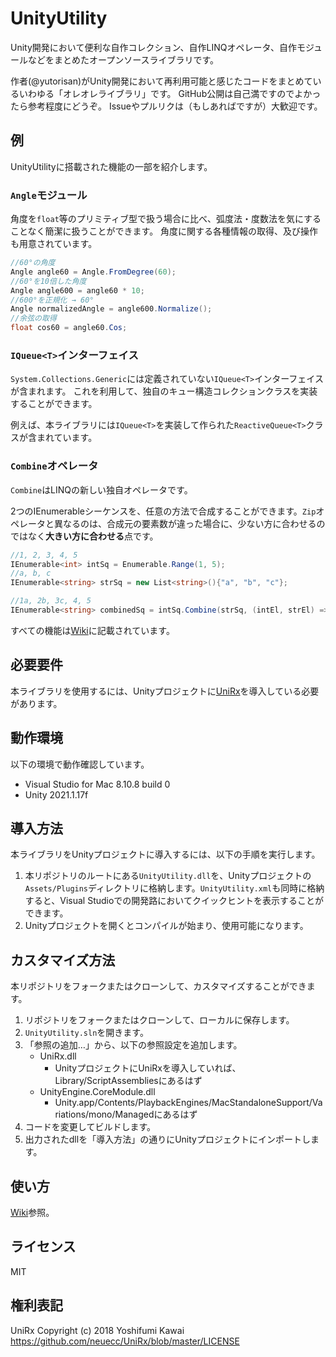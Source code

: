 # UnityUtility

Unity開発において便利な自作コレクション、自作LINQオペレータ、自作モジュールなどをまとめたオープンソースライブラリです。

作者(@yutorisan)がUnity開発において再利用可能と感じたコードをまとめているいわゆる「オレオレライブラリ」です。
GitHub公開は自己満ですのでよかったら参考程度にどうぞ。
Issueやプルリクは（もしあればですが）大歓迎です。

## 例

UnityUtilityに搭載された機能の一部を紹介します。

### `Angle`モジュール

角度を`float`等のプリミティブ型で扱う場合に比べ、弧度法・度数法を気にすることなく簡潔に扱うことができます。
角度に関する各種情報の取得、及び操作も用意されています。

```csharp
//60°の角度
Angle angle60 = Angle.FromDegree(60);
//60°を10倍した角度
Angle angle600 = angle60 * 10;
//600°を正規化 → 60°
Angle normalizedAngle = angle600.Normalize();
//余弦の取得
float cos60 = angle60.Cos;
```

### `IQueue<T>`インターフェイス

`System.Collections.Generic`には定義されていない`IQueue<T>`インターフェイスが含まれます。
これを利用して、独自のキュー構造コレクションクラスを実装することができます。

例えば、本ライブラリには`IQueue<T>`を実装して作られた`ReactiveQueue<T>`クラスが含まれています。

### `Combine`オペレータ

`Combine`はLINQの新しい独自オペレータです。

2つのIEnumerableシーケンスを、任意の方法で合成することができます。`Zip`オペレータと異なるのは、合成元の要素数が違った場合に、少ない方に合わせるのではなく**大きい方に合わせる**点です。

```csharp
//1, 2, 3, 4, 5
IEnumerable<int> intSq = Enumerable.Range(1, 5);
//a, b, c
IEnumerable<string> strSq = new List<string>(){"a", "b", "c"};

//1a, 2b, 3c, 4, 5
IEnumerable<string> combinedSq = intSq.Combine(strSq, (intEl, strEl) => intEl + strEl);
```

すべての機能は[Wiki](https://github.com/yutorisan/UnityUtility/wiki)に記載されています。

## 必要要件

本ライブラリを使用するには、Unityプロジェクトに[UniRx](https://github.com/neuecc/UniRx)を導入している必要があります。

## 動作環境

以下の環境で動作確認しています。

- Visual Studio for Mac 8.10.8 build 0
- Unity 2021.1.17f


## 導入方法

本ライブラリをUnityプロジェクトに導入するには、以下の手順を実行します。

1. 本リポジトリのルートにある`UnityUtility.dll`を、Unityプロジェクトの`Assets/Plugins`ディレクトリに格納します。`UnityUtility.xml`も同時に格納すると、Visual Studioでの開発路においてクイックヒントを表示することができます。
1. Unityプロジェクトを開くとコンパイルが始まり、使用可能になります。

## カスタマイズ方法

本リポジトリをフォークまたはクローンして、カスタマイズすることができます。

1. リポジトリをフォークまたはクローンして、ローカルに保存します。
2. `UnityUtility.sln`を開きます。
3. 「参照の追加…」から、以下の参照設定を追加します。
    - UniRx.dll
      - UnityプロジェクトにUniRxを導入していれば、Library/ScriptAssembliesにあるはず
    - UnityEngine.CoreModule.dll
      - Unity.app/Contents/PlaybackEngines/MacStandaloneSupport/Variations/mono/Managedにあるはず
4. コードを変更してビルドします。
5. 出力されたdllを「導入方法」の通りにUnityプロジェクトにインポートします。

## 使い方

[Wiki](https://github.com/yutorisan/UnityUtility/wiki)参照。

## ライセンス

MIT

## 権利表記

UniRx Copyright (c) 2018 Yoshifumi Kawai
https://github.com/neuecc/UniRx/blob/master/LICENSE

